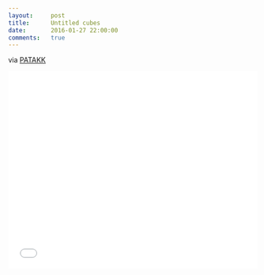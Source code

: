 ```yaml
---
layout:     post
title:      Untitled cubes
date:       2016-01-27 22:00:00
comments:   true
---
```


via [PATAKK](http://patakk.tumblr.com)

<iframe width="100%" height="400" src="//jsfiddle.net/6u7unq8j/embedded/result,js" allowfullscreen="allowfullscreen" frameborder="0"></iframe>
